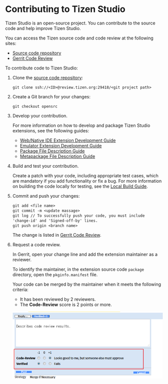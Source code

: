 # Contributing to Tizen Studio

Tizen Studio is an open-source project. You can contribute to the source code and help improve Tizen Studio.

You can access the Tizen source code and code review at the following sites:

- [Source code repository](https://review.tizen.org/git/)
- [Gerrit Code Review](https://review.tizen.org/gerrit)

To contribute code to Tizen Studio:

1. Clone the [source code repository](https://review.tizen.org/git/):
    ```
    git clone ssh://<ID>@review.tizen.org:29418/<git project path>
    ```

2. Create a Git branch for your changes:
    ```
    git checkout opensrc
    ```

3. Develop your contribution.

    For more information on how to develop and package Tizen Studio extensions, see the following guides:

    - [Web/Native IDE Extension Development Guide](web-extension-guide.md)
    - [Emulator Extension Development Guide](emulator-extension-guide.md)
    - [Package File Description Guide](package-file-desc-guide.md)
    - [Metapackage File Description Guide](meta-package.md)

4. Build and test your contribution.

    Create a patch with your code, including appropriate test cases, which are mandatory if you add functionality or fix a bug.
    For more information on building the code locally for testing, see the [Local Build Guide](local-build.md).

5. Commit and push your changes:
    ```
    git add <file name>
    git commit -m <update massage>
    git log // To successfully push your code, you must include 'change-id' and 'Signed-off-by' lines.
    git push origin <branch name>
    ```

    The change is listed in [Gerrit Code Review](https://review.tizen.org/gerrit).

6. Request a code review.

    In Gerrit, open your change line and add the extension maintainer as a reviewer.

    To identify the maintainer, in the extension source code `package` directory, open the `pkginfo.manifest` file.

    Your code can be merged by the maintainer when it meets the following criteria:
    - It has been reviewed by 2 reviewers.
    - The **Code-Review** score is 2 points or more.

    ![Code review](media/review-result.png)
